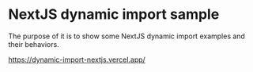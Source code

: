 # NextJS dynamic import sample

The purpose of it is to show some NextJS dynamic import examples and their behaviors.

https://dynamic-import-nextjs.vercel.app/

